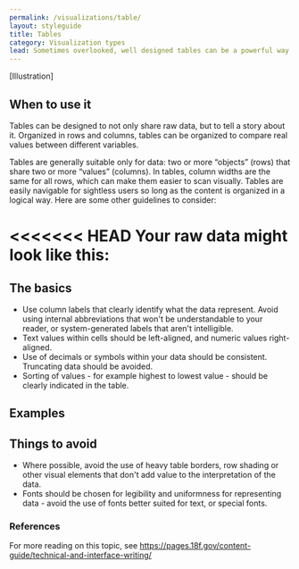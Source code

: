 ```yaml
---
permalink: /visualizations/table/
layout: styleguide
title: Tables
category: Visualization types
lead: Sometimes overlooked, well designed tables can be a powerful way to visualize data.  
---
```


[Illustration]

## When to use it
Tables can be designed to not only share raw data, but to tell a story about it.  Organized in rows and columns, tables can be organized to compare real values between different variables. 

Tables are generally suitable only for data: two or more “objects” (rows) that share two or more “values” (columns). In tables, column widths are the same for all rows, which can make them easier to scan visually. Tables are easily navigable for sightless users so long as the content is organized in a logical way. Here are some other guidelines to consider:

<<<<<<< HEAD
Your raw data might look like this:
=======

## The basics
- Use column labels that clearly identify what the data represent.  Avoid using internal abbreviations that won't be understandable to your reader, or system-generated labels that aren't intelligible.
- Text values within cells should be left-aligned, and numeric values right-aligned.  
- Use of decimals or symbols within your data should be consistent.  Truncating data should be avoided. 
- Sorting of values - for example highest to lowest value - should be clearly indicated in the table. 

## Examples

## Things to avoid
- Where possible, avoid the use of heavy table borders, row shading or other visual elements that don't add value to the interpretation of the data.  
- Fonts should be chosen for legibility and uniformness for representing data - avoid the use of fonts better suited for text, or special fonts. 

### References
For more reading on this topic, see  https://pages.18f.gov/content-guide/technical-and-interface-writing/

